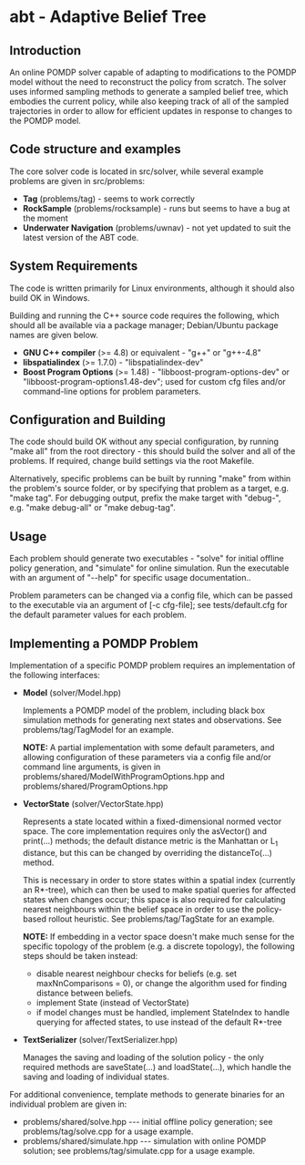 abt - Adaptive Belief Tree
==========================

Introduction
------------
An online POMDP solver capable of adapting to modifications to the POMDP model
without the need to reconstruct the policy from scratch. The solver uses
informed sampling methods to generate a sampled belief tree, which embodies the
current policy, while also keeping track of all of the sampled trajectories
in order to allow for efficient updates in response to changes to the
POMDP model.

Code structure and examples
---------------------------
The core solver code is located in src/solver, while several example problems
are given in src/problems:
- **Tag** (problems/tag) - seems to work correctly
- **RockSample** (problems/rocksample) - runs but seems to have a bug at the moment
- **Underwater Navigation** (problems/uwnav) - not yet updated to suit the latest
    version of the ABT code.

System Requirements
-------------------
The code is written primarily for Linux environments, although it should also
build OK in Windows.

Building and running the C++ source code requires the following, which should
all be available via a package manager; Debian/Ubuntu package names are given
below.
- **GNU C++ compiler** (>= 4.8) or equivalent - "g++" or "g++-4.8"
- **libspatialindex** (>= 1.7.0) - "libspatialindex-dev"
- **Boost Program Options** (>= 1.48) - "libboost-program-options-dev" or
    "libboost-program-options1.48-dev"; used for custom cfg files and/or
    command-line options for problem parameters.

Configuration and Building
--------------------------
The code should build OK without any special configuration, by running "make all"
from the root directory - this should build the solver and all of the problems.
If required, change build settings via the root Makefile.

Alternatively, specific problems can be built by running "make" from within the
problem's source folder, or by specifying that problem as a target, e.g.
"make tag". For debugging output, prefix the make target with "debug-", e.g.
"make debug-all" or "make debug-tag".

Usage
-----
Each problem should generate two executables - "solve" for initial offline
policy generation, and "simulate" for online simulation. Run the executable
with an argument of "--help" for specific usage documentation..

Problem parameters can be changed via a config file, which can be passed to the
executable via an argument of [-c cfg-file]; see tests/default.cfg for the
default parameter values for each problem.

Implementing a POMDP Problem
-----------------------------
Implementation of a specific POMDP problem requires an implementation of the following
interfaces:

- **Model** (solver/Model.hpp)

    Implements a POMDP model of the problem, including black box simulation
    methods for generating next states and observations. See
    problems/tag/TagModel for an example.

    **NOTE:**
    A partial implementation with some default parameters, and allowing
    configuration of these parameters via a config file and/or command line
    arguments, is given in
    problems/shared/ModelWithProgramOptions.hpp and
    problems/shared/ProgramOptions.hpp

- **VectorState** (solver/VectorState.hpp)

    Represents a state located within a fixed-dimensional normed vector space.
    The core implementation requires only the asVector() and print(...)
    methods; the default distance metric is the Manhattan or L<sub>1</sub>
    distance, but this can be changed by overriding the distanceTo(...) method.

    This is necessary in order to store states within a spatial index
    (currently an R*-tree), which can then be used to make spatial queries for
    affected states when changes occur; this space is also required for
    calculating nearest neighbours within the belief space in order to use the
    policy-based rollout heuristic. See problems/tag/TagState for an example.

    **NOTE:**
    If embedding in a vector space doesn't make much sense for the specific
    topology of the problem (e.g. a discrete topology), the following steps
    should be taken instead:
    - disable nearest neighbour checks for beliefs (e.g. set maxNnComparisons = 0),
    or change the algorithm used for finding distance between beliefs. 
    - implement State (instead of VectorState)
    - if model changes must be handled, implement StateIndex to handle querying
    for affected states, to use instead of the default R*-tree

- **TextSerializer** (solver/TextSerializer.hpp)

    Manages the saving and loading of the solution policy - the only required
    methods are saveState(...) and loadState(...), which handle the saving
    and loading of individual states.

For additional convenience, template methods to generate binaries for an
individual problem are given in:
- problems/shared/solve.hpp --- initial offline policy generation;
    see problems/tag/solve.cpp for a usage example.
- problems/shared/simulate.hpp --- simulation with online POMDP solution;
    see problems/tag/simulate.cpp for a usage example.
